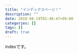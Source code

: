 ```yaml
---
title: "インデックスページ！"
description: ""
date: 2018-08-19T02:48:47+09:00
categories: []
tags: []
draft: true
---
```


indexです。

<!--more-->
